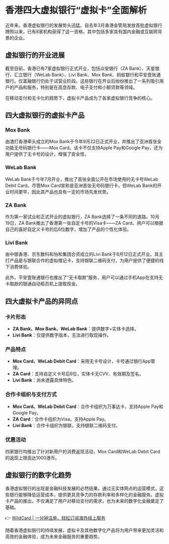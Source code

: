 # 香港四大虚拟银行“虚拟卡”全面解析

近年来，香港虚拟银行的发展势头迅猛。自去年3月香港金管局发放首批虚拟银行牌照以来，已有8家机构获得了这一资格，其中包括多家具有国内金融或互联网背景的企业。



## 虚拟银行的开业进展

截至目前，香港已有7家虚拟银行正式开业，包括众安银行（ZA Bank）、天星银行、汇立银行（WeLab Bank）、Livi Bank、Mox Bank、蚂蚁银行和平安壹账通银行。仅富融银行仍处于试营业阶段。这些银行在开业后纷纷推出了一系列吸引用户的产品和服务，特别是在高息存款、电子支付和小额贷款等领域。

在移动支付和无卡化的趋势下，虚拟卡产品成为了各家虚拟银行竞争的核心。

## 四大虚拟银行的虚拟卡产品

### Mox Bank
由渣打香港牵头成立的Mox Bank于今年9月22日正式开业，并推出了亚洲首张全功能无号码银行卡——Mox Card。该卡不仅支持Apple Pay和Google Pay，还为用户提供了无卡号的设计，增强了安全性。

### WeLab Bank
WeLab Bank于今年7月开业，推出了首张全面公开在市场使用的无卡号WeLab Debit Card。尽管Mox Card宣称是亚洲首张无号码银行卡，但WeLab Bank的开业时间更早，因此其产品也具有一定的市场先发优势。

### ZA Bank
作为第一家试业和正式开业的虚拟银行，ZA Bank选择了一条不同的道路。10月19日，ZA Bank推出了香港第一张自定卡号的Visa卡——ZA Card。用户可以根据自己的喜好自定义卡号的后6位数字，增加了产品的个性化体验。

### Livi Bank
由中银香港、京东数科和怡和集团合资成立的Livi Bank于8月12日正式开业。其主打产品是与银联合作的虚拟借记卡，支持银联二维码支付，为用户提供了便捷的线下消费体验。

此外，平安壹账通银行也推出了“无卡取款”服务，用户可以通过手机App在支持无卡取款的银通自动柜员机上提取现金。

## 四大虚拟卡产品的异同点

### 卡片形态
- **ZA Bank、Mox Bank、WeLab Bank**：提供数字+实体卡选择。
- **Livi Bank**：仅提供数字版本，无法进行取现操作。

### 产品特点
- **Mox Card、WeLab Debit Card**：采用无卡号设计，卡号通过银行App管理。
- **ZA Card**：支持自定义卡号后6位，实体卡无CVV、有效期及签名。
- **Livi Bank**：尚未透露具体特色。

### 合作卡组织与支付方式
- **Mox Card、WeLab Debit Card**：合作卡组织为万事达卡，支持Apple Pay和Google Pay。
- **ZA Card**：合作卡组织为Visa，支持Apple Pay。
- **Livi Bank**：合作卡组织为银联，支持银联二维码支付。

### 优惠活动
四家银行均推出了针对新用户的消费返现活动，Mox Card和WeLab Debit Card的返现上限高达1000港币。

## 虚拟银行的数字化趋势

香港虚拟银行的出现是金融科技发展的必然结果。通过无实体网点的运营模式，这些银行能够降低运营成本，提供更具竞争力的存款利率和多样化的金融服务。虚拟卡产品的推出，不仅满足了用户对移动支付的需求，也为未来的数字化金融奠定了基础。

👉 [WildCard | 一分钟注册，轻松订阅海外线上服务](https://bbtdd.com/WildCard)

随着香港虚拟银行的持续发展，虚拟卡及其他数字化产品将为用户带来更加灵活和高效的金融体验，成为未来金融服务的重要趋势。
